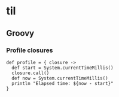 # til

## Groovy

### Profile closures
```
def profile = { closure ->  
  def start = System.currentTimeMillis()  
  closure.call()  
  def now = System.currentTimeMillis()  
  println "Elapsed time: ${now - start}"
} 
```

